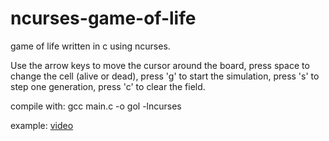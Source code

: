 # ncurses-game-of-life
game of life written in c using ncurses.

Use the arrow keys to move the cursor around the board, press space to change the cell (alive or dead), press 'g' to start the simulation, press 's' to step one generation, press 'c' to clear the field.

compile with: gcc main.c -o gol -lncurses

example:
[video](https://asciinema.org/a/raHeqgXMoMpXz11AxKZ6tbmw4)
